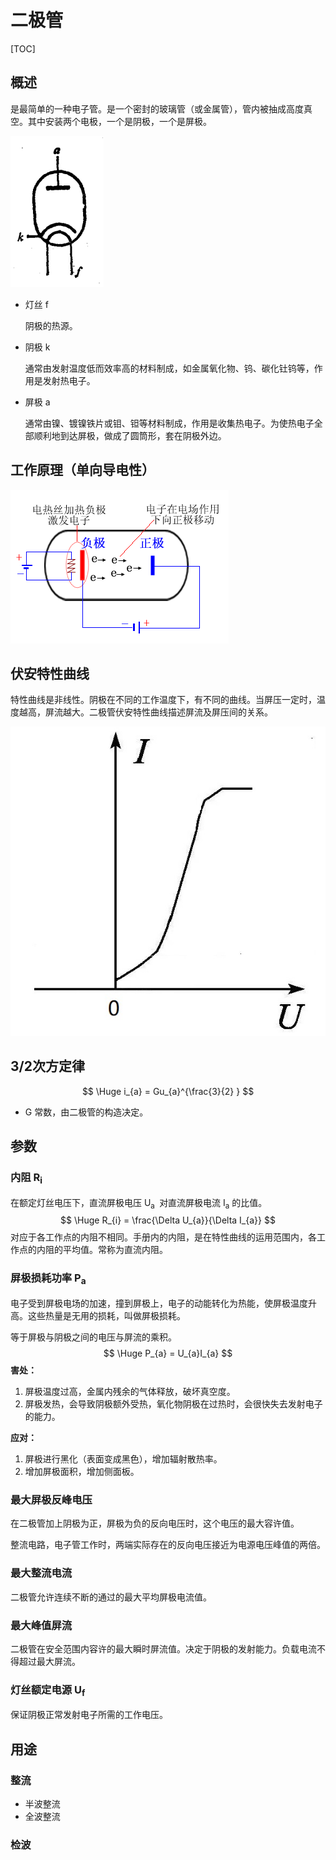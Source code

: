 # 二极管

[TOC]

## 概述

是最简单的一种电子管。是一个密封的玻璃管（或金属管），管内被抽成高度真空。其中安装两个电极，一个是阴极，一个是屏极。

<img src="../../../Image/t/tube_二极管.png" style="zoom:50%;" />

* 灯丝	f

  阴极的热源。

* 阴极    k

  通常由发射温度低而效率高的材料制成，如金属氧化物、钨、碳化钍钨等，作用是发射热电子。

* 屏极    a

  通常由镍、镀镍铁片或钼、钽等材料制成，作用是收集热电子。为使热电子全部顺利地到达屏极，做成了圆筒形，套在阴极外边。

## 工作原理（单向导电性）

 ![](../../../Image/t/tube_二极管_原理.png)

## 伏安特性曲线

特性曲线是非线性。阴极在不同的工作温度下，有不同的曲线。当屏压一定时，温度越高，屏流越大。二极管伏安特性曲线描述屏流及屏压间的关系。

 ![](../../../Image/t/tube_VA.jpg)



## 3/2次方定律

$$
\Huge i_{a} = Gu_{a}^{\frac{3}{2} }
$$

* G	常数，由二极管的构造决定。

## 参数

### 内阻 R<sub>i</sub>
在额定灯丝电压下，直流屏极电压 U<sub>a </sub> 对直流屏极电流 I<sub>a</sub> 的比值。
$$
\Huge R_{i} = \frac{\Delta U_{a}}{\Delta I_{a}}
$$
对应于各工作点的内阻不相同。手册内的内阻，是在特性曲线的运用范围内，各工作点的内阻的平均值。常称为直流内阻。

### 屏极损耗功率 P<sub>a</sub>
电子受到屏极电场的加速，撞到屏极上，电子的动能转化为热能，使屏极温度升高。这些热量是无用的损耗，叫做屏极损耗。  

等于屏极与阴极之间的电压与屏流的乘积。  
$$
\Huge P_{a} = U_{a}I_{a}
$$
**害处：**

1. 屏极温度过高，金属内残余的气体释放，破坏真空度。
2. 屏极发热，会导致阴极额外受热，氧化物阴极在过热时，会很快失去发射电子的能力。

**应对：**
1. 屏极进行黑化（表面变成黑色），增加辐射散热率。
2. 增加屏极面积，增加侧面板。

### 最大屏极反峰电压
在二极管加上阴极为正，屏极为负的反向电压时，这个电压的最大容许值。

整流电路，电子管工作时，两端实际存在的反向电压接近为电源电压峰值的两倍。

### 最大整流电流
二极管允许连续不断的通过的最大平均屏极电流值。

### 最大峰值屏流
二极管在安全范围内容许的最大瞬时屏流值。决定于阴极的发射能力。负载电流不得超过最大屏流。

### 灯丝额定电源 U<sub>f</sub>

保证阴极正常发射电子所需的工作电压。

## 用途

### 整流

* 半波整流
* 全波整流

### 检波

